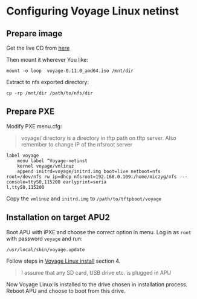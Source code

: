 # Configuring Voyage Linux netinst

## Prepare image

Get the live CD from
[here](http://mirror.voyage.hk/download/ISO/amd64/voyage-0.11.0_amd64.iso)

Then mount it wherever You like:
```
mount -o loop  voyage-0.11.0_amd64.iso /mnt/dir
```

Extract to nfs exported directory:
```
cp -rp /mnt/dir /path/to/nfs/dir
```
## Prepare PXE

Modify PXE menu.cfg:
>voyage/ directory is a directory in tftp path on tftp server.
Also remember to change IP of the nfsroot server


```
label voyage
	menu label ^Voyage-netinst
	kernel voyage/vmlinuz
	append initrd=voyage/initrd.img boot=live netboot=nfs root=/dev/nfs rw ip=dhcp nfsroot=192.168.0.109:/home/miczyg/nfs --- console=ttyS0,115200 earlyprint=seria
l,ttyS0,115200
```

Copy the `vmlinuz` and `initrd.img` to `/path/to/tftpboot/voyage`

## Installation on target APU2

Boot APU with iPXE and choose the correct option in menu.
Log in as `root` with password `voyage` and run:
```
/usr/local/sbin/voyage.update
```

Follow steps in [Voyage Linux install](voyage_linux_sd_card_install.md)
section 4.

>I assume that any SD card, USB drive etc. is plugged in APU

Now Voyage Linux is installed to the drive chosen in installation process.
Reboot APU and choose to boot from this drive. 